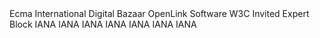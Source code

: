 <reference anchor="ECMAScript" target="http://www.ecma-international.org/ecma-262/5.1/ECMA-262.pdf">
  <front>
    <title>ECMAScript Language Specification, 5.1 Edition</title>
    <author>
      <organization>Ecma International</organization>
    </author>
    <date month="June" year="2011"/>
  </front>
  <seriesInfo name="ECMA" value="262"/>
  <format target="http://www.ecma-international.org/ecma-262/5.1/" type="HTML"/>
  <format target="http://www.ecma-international.org/ecma-262/5.1/ECMA-262.pdf" type="PDF"/>
</reference>
<reference anchor="VC-DATA-MODEL-2.0" target="https://www.w3.org/TR/vc-data-model-2.0">
  <front>
    <title>Verifiable Credentials Data Model 2.0</title>
    <author fullname="Manu Sporny">
      <organization>Digital Bazaar</organization>
    </author>
    <author fullname="Ted Thibodeau Jr">
      <organization>OpenLink Software</organization>
    </author>
    <author fullname="Ivan Herman">
      <organization>W3C</organization>
    </author>
    <author fullname="Michael B. Jones">
      <organization>Invited Expert</organization>
    </author>
    <author fullname="Gabe Cohen">
      <organization>Block</organization>
    </author>
    <date day="27" month="December" year="2023"/>
  </front>
</reference>
<reference anchor="IANA.CoAP.Formats" target="https://www.iana.org/assignments/core-parameters/core-parameters.xhtml#content-formats">
  <front>
    <title>CoAP Content-Formats</title>
    <author>
      <organization>IANA</organization>
    </author>
    <date/>
  </front>
</reference>
<reference anchor="IANA.COSE" target="https://www.iana.org/assignments/cose">
  <front>
    <title>CBOR Object Signing and Encryption</title>
    <author>
      <organization>IANA</organization>
    </author>
    <date/>
  </front>
</reference>
<reference anchor="IANA.CWT" target="https://www.iana.org/assignments/cwt">
  <front>
    <title>CBOR Web Token</title>
    <author>
      <organization>IANA</organization>
    </author>
    <date/>
  </front>
</reference>
<reference anchor="IANA.JOSE" target="https://www.iana.org/assignments/jose">
  <front>
    <title>JSON Object Signing and Encryption</title>
    <author>
      <organization>IANA</organization>
    </author>
    <date/>
  </front>
</reference>
<reference anchor="IANA.JWT" target="https://www.iana.org/assignments/jwt">
  <front>
    <title>JSON Web Token</title>
    <author>
      <organization>IANA</organization>
    </author>
    <date/>
  </front>
</reference>
<reference anchor="IANA.MediaTypes" target="https://www.iana.org/assignments/media-types">
  <front>
    <title>Media Types</title>
    <author>
      <organization>IANA</organization>
    </author>
    <date/>
  </front>
</reference>
<reference anchor="IANA.StructuredSuffix" target="https://www.iana.org/assignments/media-type-structured-suffix/">
  <front>
    <title>Structured Syntax Suffix</title>
    <author>
      <organization>IANA</organization>
    </author>
    <date/>
  </front>
</reference>
